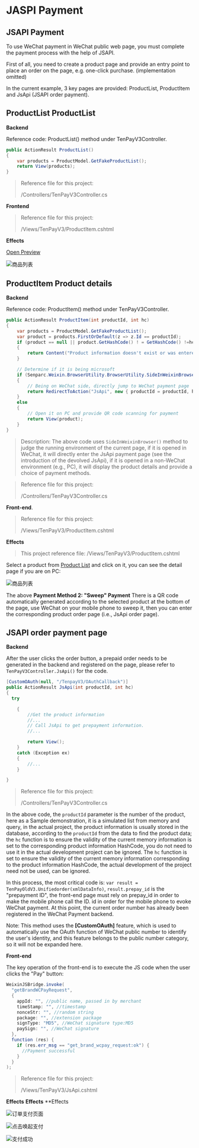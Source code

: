 # JASPI Payment

## JSAPI Payment

To use WeChat payment in WeChat public web page, you must complete the payment process with the help of JSAPI.

First of all, you need to create a product page and provide an entry point to place an order on the page, e.g. one-click purchase.
(implementation omitted)

In the current example, 3 key pages are provided: ProductList, ProductItem and JsApi (JSAPI order payment).

## ProductList ProductList

**Backend**

Reference code: ProductList() method under TenPayV3Controller.

```c#
public ActionResult ProductList()
{
    var products = ProductModel.GetFakeProductList();
    return View(products);
}
```

> Reference file for this project:
>
> /Controllers/TenPayV3Controller.cs

**Frontend**

> Reference file for this project:
>
> /Views/TenPayV3/ProductItem.cshtml

**Effects**

[Open Preview](https://sdk.weixin.senparc.com/TenPayV3/ProductList)

![商品列表](https://sdk.weixin.senparc.com/Docs/TenPayV2/images/home-dev-jsapi-01.png)

## ProductItem Product details

**Backend**

Reference code: ProductItem() method under TenPayV3Controller.

```c#
public ActionResult ProductItem(int productId, int hc)
{
    var products = ProductModel.GetFakeProductList();
    var product = products.FirstOrDefault(z => z.Id == productId);
    if (product == null || product.GetHashCode() ! = GetHashCode() !=hc)
    {
        return Content("Product information doesn't exist or was entered illegally! 2003");
    }

    // Determine if it is being microsoft
    if (Senparc.Weixin.BrowserUtility.BrowserUtility.SideInWeixinBrowser(HttpContext))
    {
        // Being on WeChat side, directly jump to WeChat payment page
        return RedirectToAction("JsApi", new { productId = productId, hc = hc });
    }
    else
    {
        // Open it on PC and provide QR code scanning for payment
        return View(product);
    }
}
```

> Description: The above code uses `SideInWeixinBrowser()` method to judge the running environment of the current page, if it is opened in WeChat, it will directly enter the JsApi payment page (see the introduction of the devolved JsApi), if it is opened in a non-WeChat environment (e.g., PC), it will display the product details and provide a choice of payment methods.

> Reference file for this project:
>
> /Controllers/TenPayV3Controller.cs

**Front-end**.

> Reference file for this project:
>
> /Views/TenPayV3/ProductItem.cshtml

**Effects**

> This project reference file: /Views/TenPayV3/ProductItem.cshtml

Select a product from [Product List](https://sdk.weixin.senparc.com/TenPayV3/ProductList) and click on it, you can see the detail page if you are on PC:

![商品列表](https://sdk.weixin.senparc.com/Docs/TenPayV2/images/home-dev-jsapi-02.png)

The above **Payment Method 2: "Sweep" Payment** There is a QR code automatically generated according to the selected product at the bottom of the page, use WeChat on your mobile phone to sweep it, then you can enter the corresponding product order page (i.e., JsApi order page).

## JSAPI order payment page

**Backend**

After the user clicks the order button, a prepaid order needs to be generated in the backend and registered on the page, please refer to `TenPayV3Controller.JsApi()` for the code.

```c#
[CustomOAuth(null, "/TenpayV3/OAuthCallback")]
public ActionResult JsApi(int productId, int hc)
{
  try

    {
        //Get the product information
        //...
        // Call JsApi to get prepayment information.
        //...

        return View();
    }
    catch (Exception ex)
    {
        //...
    }

}
```

> Reference file for this project:
>
> /Controllers/TenPayV3Controller.cs

In the above code, the `productId` parameter is the number of the product, here as a Sample demonstration, it is a simulated list from memory and query, in the actual project, the product information is usually stored in the database, according to the `productId` from the data to find the product data; the `hc` function is to ensure the validity of the current memory information is set to the corresponding product information HashCode, you do not need to use it in the actual development project can be ignored. The `hc` function is set to ensure the validity of the current memory information corresponding to the product information HashCode, the actual development of the project need not be used, can be ignored.

In this process, the most critical code is: `var result = TenPayOldV3.Unifiedorder(xmlDataInfo)`, `result.prepay_id` is the "prepayment ID", the front-end page must rely on prepay_id in order to make the mobile phone call the ID. id in order for the mobile phone to evoke WeChat payment. At this point, the current order number has already been registered in the WeChat Payment backend.

Note: This method uses the **[CustomOAuth]** feature, which is used to automatically use the OAuth function of WeChat public number to identify the user's identity, and this feature belongs to the public number category, so it will not be expanded here.

**Front-end**

The key operation of the front-end is to execute the JS code when the user clicks the "Pay" button:

```c#
WeixinJSBridge.invoke(
  "getBrandWCPayRequest",
  {
    appId: "", //public name, passed in by merchant
    timeStamp: "", //timestamp
    nonceStr: "", //random string
    package: "", //extension package
    signType: "MD5", //WeChat signature type:MD5
    paySign: "", //WeChat signature
  },
  function (res) {
    if (res.err_msg == "get_brand_wcpay_request:ok") {
      //Payment successful
    }
  }
);
```

> Reference file for this project:
>
> /Views/TenPayV3/JsApi.cshtml

**Effects** **Effects** \*\*Effects

![订单支付页面](https://sdk.weixin.senparc.com/Docs/TenPayV2/images/home-dev-jsapi-03.jpg)

![点击唤起支付](https://sdk.weixin.senparc.com/Docs/TenPayV2/images/home-dev-jsapi-04.jpg)

![支付成功](https://sdk.weixin.senparc.com/Docs/TenPayV2/images/home-dev-jsapi-05.jpg)
